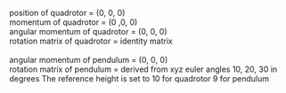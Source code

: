 position of quadrotor = (0, 0, 0)\
momentum of quadrotor = (0 ,0, 0)\
angular momentum of quadrotor = (0, 0, 0)\
rotation matrix of quadrotor = identity matrix\
\
angular momentum of pendulum = (0, 0, 0)\
rotation matrix of pendulum = derived from xyz euler angles 10, 20, 30 in degrees
The reference height is set to 10 for quadrotor 9 for pendulum